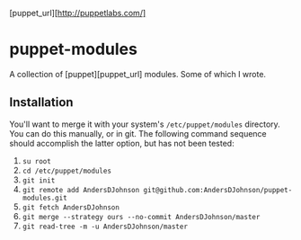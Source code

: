 [puppet_url][http://puppetlabs.com/]

# puppet-modules

A collection of [puppet][puppet_url] modules. Some of which I wrote.

## Installation

You'll want to merge it with your system's `/etc/puppet/modules` directory. You can do this manually, or in git. The following command sequence should accomplish the latter option, but has not been tested:
1. `su root`
2. `cd /etc/puppet/modules`
3. `git init`
4. `git remote add AndersDJohnson git@github.com:AndersDJohnson/puppet-modules.git`
5. `git fetch AndersDJohnson`
6. `git merge --strategy ours --no-commit AndersDJohnson/master`
7. `git read-tree -m -u AndersDJohnson/master`

